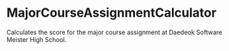 # MajorCourseAssignmentCalculator
Calculates the score for the major course assignment at Daedeok Software Meister High School.
